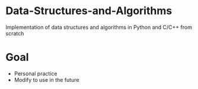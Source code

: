 # Data-Structures-and-Algorithms
Implementation of data structures and algorithms in Python and C/C++ from scratch

# Goal
- Personal practice
- Modify to use in the future

